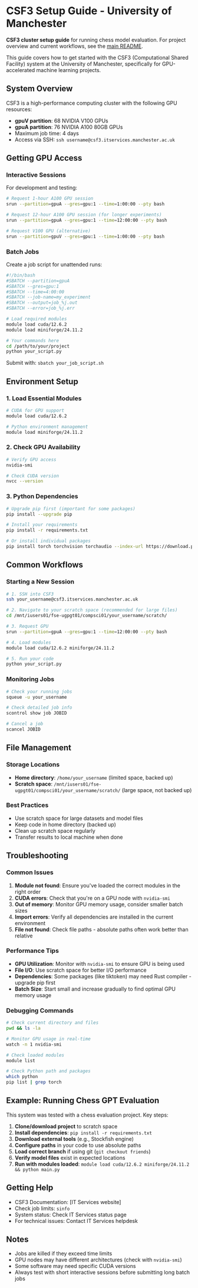 # CSF3 Setup Guide - University of Manchester

**CSF3 cluster setup guide** for running chess model evaluation. For project overview and current workflows, see the [main README](../README.md).

This guide covers how to get started with the CSF3 (Computational Shared Facility) system at the University of Manchester, specifically for GPU-accelerated machine learning projects.

## System Overview

CSF3 is a high-performance computing cluster with the following GPU resources:
- **gpuV partition**: 68 NVIDIA V100 GPUs
- **gpuA partition**: 76 NVIDIA A100 80GB GPUs
- Maximum job time: 4 days
- Access via SSH: `ssh username@csf3.itservices.manchester.ac.uk`

## Getting GPU Access

### Interactive Sessions

For development and testing:

```bash
# Request 1-hour A100 GPU session
srun --partition=gpuA --gres=gpu:1 --time=1:00:00 --pty bash

# Request 12-hour A100 GPU session (for longer experiments)
srun --partition=gpuA --gres=gpu:1 --time=12:00:00 --pty bash

# Request V100 GPU (alternative)
srun --partition=gpuV --gres=gpu:1 --time=1:00:00 --pty bash
```

### Batch Jobs

Create a job script for unattended runs:

```bash
#!/bin/bash
#SBATCH --partition=gpuA
#SBATCH --gres=gpu:1
#SBATCH --time=4:00:00
#SBATCH --job-name=my_experiment
#SBATCH --output=job_%j.out
#SBATCH --error=job_%j.err

# Load required modules
module load cuda/12.6.2
module load miniforge/24.11.2

# Your commands here
cd /path/to/your/project
python your_script.py
```

Submit with: `sbatch your_job_script.sh`

## Environment Setup

### 1. Load Essential Modules

```bash
# CUDA for GPU support
module load cuda/12.6.2

# Python environment management
module load miniforge/24.11.2
```

### 2. Check GPU Availability

```bash
# Verify GPU access
nvidia-smi

# Check CUDA version
nvcc --version
```

### 3. Python Dependencies

```bash
# Upgrade pip first (important for some packages)
pip install --upgrade pip

# Install your requirements
pip install -r requirements.txt

# Or install individual packages
pip install torch torchvision torchaudio --index-url https://download.pytorch.org/whl/cu121
```

## Common Workflows

### Starting a New Session

```bash
# 1. SSH into CSF3
ssh your_username@csf3.itservices.manchester.ac.uk

# 2. Navigate to your scratch space (recommended for large files)
cd /mnt/iusers01/fse-ugpgt01/compsci01/your_username/scratch/

# 3. Request GPU
srun --partition=gpuA --gres=gpu:1 --time=12:00:00 --pty bash

# 4. Load modules
module load cuda/12.6.2 miniforge/24.11.2

# 5. Run your code
python your_script.py
```

### Monitoring Jobs

```bash
# Check your running jobs
squeue -u your_username

# Check detailed job info
scontrol show job JOBID

# Cancel a job
scancel JOBID
```

## File Management

### Storage Locations

- **Home directory**: `/home/your_username` (limited space, backed up)
- **Scratch space**: `/mnt/iusers01/fse-ugpgt01/compsci01/your_username/scratch/` (large space, not backed up)

### Best Practices

- Use scratch space for large datasets and model files
- Keep code in home directory (backed up)
- Clean up scratch space regularly
- Transfer results to local machine when done

## Troubleshooting

### Common Issues

1. **Module not found**: Ensure you've loaded the correct modules in the right order
2. **CUDA errors**: Check that you're on a GPU node with `nvidia-smi`
3. **Out of memory**: Monitor GPU memory usage, consider smaller batch sizes
4. **Import errors**: Verify all dependencies are installed in the current environment
5. **File not found**: Check file paths - absolute paths often work better than relative

### Performance Tips

- **GPU Utilization**: Monitor with `nvidia-smi` to ensure GPU is being used
- **File I/O**: Use scratch space for better I/O performance
- **Dependencies**: Some packages (like tiktoken) may need Rust compiler - upgrade pip first
- **Batch Size**: Start small and increase gradually to find optimal GPU memory usage

### Debugging Commands

```bash
# Check current directory and files
pwd && ls -la

# Monitor GPU usage in real-time
watch -n 1 nvidia-smi

# Check loaded modules
module list

# Check Python path and packages
which python
pip list | grep torch
```

## Example: Running Chess GPT Evaluation

This system was tested with a chess evaluation project. Key steps:

1. **Clone/download project** to scratch space
2. **Install dependencies**: `pip install -r requirements.txt`
3. **Download external tools** (e.g., Stockfish engine)
4. **Configure paths** in your code to use absolute paths
5. **Load correct branch** if using git (`git checkout friends`)
6. **Verify model files** exist in expected locations
7. **Run with modules loaded**: `module load cuda/12.6.2 miniforge/24.11.2 && python main.py`

## Getting Help

- CSF3 Documentation: [IT Services website]
- Check job limits: `sinfo`
- System status: Check IT Services status page
- For technical issues: Contact IT Services helpdesk

## Notes

- Jobs are killed if they exceed time limits
- GPU nodes may have different architectures (check with `nvidia-smi`)
- Some software may need specific CUDA versions
- Always test with short interactive sessions before submitting long batch jobs 